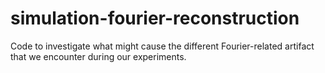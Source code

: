 # simulation-fourier-reconstruction
Code to investigate what might cause the different Fourier-related artifact that we encounter during our experiments.
